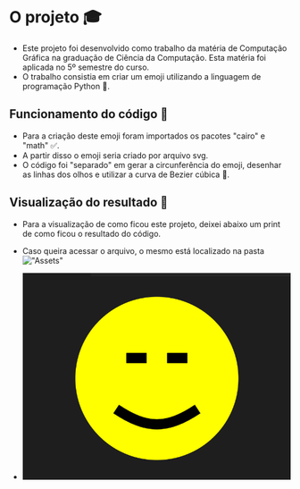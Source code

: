 # O projeto 🎓
- Este projeto foi desenvolvido como trabalho da matéria de Computação Gráfica na graduação de Ciência da Computação. Esta matéria foi aplicada no 5º semestre do curso.
- O trabalho consistia em criar um emoji utilizando a linguagem de programação Python 🐍.


## Funcionamento do código 🚀
- Para a criação deste emoji foram importados os pacotes "cairo" e "math" ✅.
- A partir disso o emoji seria criado por arquivo svg.
- O código foi "separado" em gerar a circunferência do emoji, desenhar as linhas dos olhos e utilizar a curva de Bezier cúbica 📝.
  
## Visualização do resultado 👀
- Para a visualização de como ficou este projeto, deixei abaixo um print de como ficou o resultado do código.
- Caso queira acessar o arquivo, o mesmo está localizado na pasta !["Assets"](https://github.com/guiluzz/CriaEmoji-Python/blob/main/Assets)

- ![Emoji Gerado](https://github.com/guiluzz/CriaEmoji-Python/blob/main/Assets/resultado%20gerado.png)

